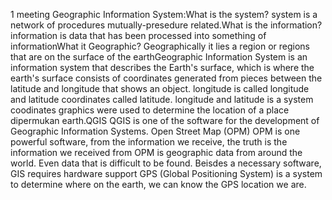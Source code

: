 1 meeting Geographic Information System:What is the system? system is a network of procedures mutually-presedure related.What is the information? information is data that has been processed into something of informationWhat it Geographic? Geographically it lies a region or regions that are on the surface of the earthGeographic Information System is an information system that describes the Earth's surface, which is where the earth's surface consists of coordinates generated from pieces between the latitude and longitude that shows an object. longitude is called longitude and latitude coordinates called latitude. longitude and latitude is a system coodinates graphics were used to determine the location of a place dipermukan earth.QGIS QGIS is one of the software for the development of Geographic Information Systems. Open Street Map (OPM) OPM is one powerful software, from the information we receive, the truth is the information we received from OPM is geographic data from around the world. Even data that is difficult to be found. Beisdes a necessary software, GIS requires hardware support GPS (Global Positioning System) is a system to determine where on the earth, we can know the GPS location we are.
